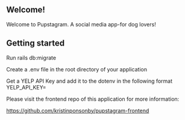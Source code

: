 ## Welcome!

Welcome to Pupstagram. A social media app-for dog lovers!

## Getting started

Run rails db:migrate

Create a .env file in the root directory of your application

Get a YELP API Key and add it to the dotenv in the following format YELP_API_KEY=<YOUR API KEY HERE>
  
Please visit the frontend repo of this application for more information:

https://github.com/kristinponsonby/pupstagram-frontend
